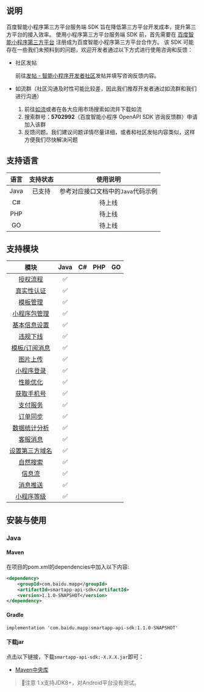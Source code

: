 ## 说明
百度智能小程序第三方平台服务端 SDK 旨在降低第三方平台开发成本，提升第三方平台的接入效率。
使用小程序第三方平台服务端 SDK 前，首先需要在 [百度智能小程序第三方平台](https://smartprogram.baidu.com/developer/tpindex.html) 注册成为百度智能小程序第三方平台合作方。
该 SDK 可能存在一些我们未预料到的问题，欢迎开发者通过以下方式进行使用咨询和反馈：
- 社区发帖

  前往[发帖 - 智能小程序开发者社区](https://smartprogram.baidu.com/forum/topic/add)发帖并填写咨询反馈内容。

- 如流群（社区沟通及时性可能比较差，因此我们推荐开发者通过如流群和我们进行沟通）
   1. 前往[如流](http://infoflow.baidu.com/mainpage/#/)或者在各大应用市场搜索如流并下载如流
   2. 搜索群号：**5702992**（百度智能小程序 OpenAPI SDK 咨询反馈群）申请加入该群
   3. 反馈问题。我们建议问题详情尽量详细，或者和社区发帖内容类似，这样方便我们尽快解决问题

## 支持语言
|  语言  | 支持状态 |         使用说明         |
|:----:|:----:|:--------------------:|
| Java | 已支持  | 参考对应接口文档中的`Java`代码示例 |
|  C#  |      |         待上线          |
| PHP  |      |         待上线          |
|  GO  |      |         待上线          |

## 支持模块
|                                              模块                                              | Java | C#  | PHP | GO  |
|:--------------------------------------------------------------------------------------------:|:----:|:---:|:---:|:---:|
|             [授权流程](https://smartprogram.baidu.com/docs/third/auth/auth_process/)             |  ✅   |     |     |     |
|         [真实性认证](https://smartprogram.baidu.com/docs/third/advanced_auth/reference/)          |  ✅   |     |     |     |
|       [模板管理](https://smartprogram.baidu.com/docs/third/template/gettemplatedraftlist/)       |  ✅   |     |     |     |
|              [小程序包管理](https://smartprogram.baidu.com/docs/third/package/intro/)              |  ✅   |     |     |     |
| [基本信息设置](https://smartprogram.baidu.com/docs/third/info/modify_app_name_with_qualification/) |  ✅   |     |     |     |
|            [违规下线](https://smartprogram.baidu.com/docs/third/offline/updateinfo/)             |  ✅   |     |     |     |
|     [模板/订阅消息](https://smartprogram.baidu.com/docs/third/message_template/template_list/)     |  ✅   |     |     |     |
|               [图片上传](https://smartprogram.baidu.com/docs/third/image/upload/)                |  ✅   |     |     |     |
|               [小程序登录](https://smartprogram.baidu.com/docs/third/login/oauth/)                |  ✅   |     |     |     |
|        [性能优化](https://smartprogram.baidu.com/docs/third/optimization/prelink_submit/)        |  ✅   |     |     |     |
|            [获取手机号](https://smartprogram.baidu.com/docs/third/phone/apply_phone/)             |  ✅   |     |     |     |
|                 [支付服务](https://smartprogram.baidu.com/docs/third/pay/dict/)                  |  ✅   |     |     |     |
|              [订单同步](https://smartprogram.baidu.com/docs/third/order/add_order/)              |  ✅   |     |     |     |
|        [数据统计分析](https://smartprogram.baidu.com/docs/third/data/getanalysisusertrend/)        |  ✅   |     |     |     |
|             [客服消息](https://smartprogram.baidu.com/docs/third/customer/sendmsg/)              |  ✅   |     |     |     |
|           [设置第三方域名](https://smartprogram.baidu.com/docs/third/domain/set_server/)            |  ✅   |     |     |     |
|                [自然搜索](https://smartprogram.baidu.com/docs/third/search/web/)                 |  ✅   |     |     |     |
|            [信息流](https://smartprogram.baidu.com/docs/third/feed/submit_materiel/)            |  ✅   |     |     |     |
|            [消息推送](https://smartprogram.baidu.com/docs/third/push/push_reference/)            |  ✅   |     |     |     |
|             [小程序等级](https://smartprogram.baidu.com/docs/third/app_grade/grade/)              |  ✅   |     |     |     |


## 安装与使用
### Java
#### Maven
在项目的pom.xml的dependencies中加入以下内容:

```xml
<dependency>
    <groupId>com.baidu.mapp</groupId>
    <artifactId>smartapp-api-sdk</artifactId>
    <version>1.1.0-SNAPSHOT</version>
</dependency>
```

#### Gradle
```
implementation 'com.baidu.mapp:smartapp-api-sdk:1.1.0-SNAPSHOT'
```

#### 下载jar

点击以下链接，下载`smartapp-api-sdk:-X.X.X.jar`即可：

- [Maven中央库](https://oss.sonatype.org/content/repositories/snapshots/com/baidu/mapp/smartapp-api-sdk/1.1.0-SNAPSHOT/)

> 🔔️注意
>1.x支持JDK8+，对Android平台没有测试。
